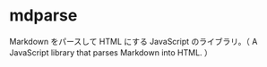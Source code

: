 # mdparse
Markdown をパースして HTML にする JavaScript のライブラリ。（ A JavaScript library that parses Markdown into HTML. ）
